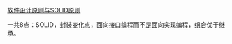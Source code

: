 [软件设计原则与SOLID原则](https://www.yuque.com/tomocat/txc11h/smpv9w)

一共8点：SOLID，封装变化点，面向接口编程而不是面向实现编程，组合优于继承。
